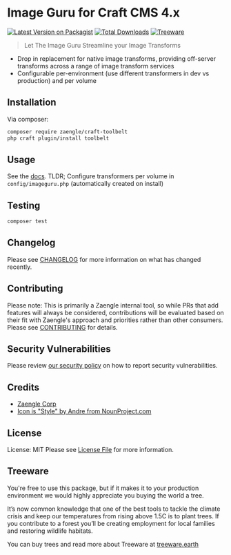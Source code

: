 # Image Guru for Craft CMS 4.x

[![Latest Version on Packagist](https://img.shields.io/packagist/v/zaengle/craft-imageguru.svg?style=flat-square)](https://packagist.org/packages/zaengle/craft-toolbelt)
[![Total Downloads](https://img.shields.io/packagist/dt/zaengle/craft-imageguru.svg?style=flat-square)](https://packagist.org/packages/zaengle/craft-toolbelt)
[![Treeware](https://img.shields.io/badge/Treeware-%F0%9F%8C%B3-lightgreen)](https://plant.treeware.earth/zaengle/craft-imageguru)

> Let The Image Guru Streamline your Image Transforms

- Drop in replacement for native image transforms, providing off-server transforms across a range of image transform services
- Configurable per-environment (use different transformers in dev vs production) and per volume

## Installation

Via composer:

```bash
composer require zaengle/craft-toolbelt
php craft plugin/install toolbelt
```

## Usage

See the [docs](https://craft-imageguru.zaengle.com/). TLDR; Configure transformers per volume in `config/imageguru.php` (automatically created on install)

## Testing

```bash
composer test
```

## Changelog

Please see [CHANGELOG](CHANGELOG.md) for more information on what has changed recently.

## Contributing

Please note: This is primarily a Zaengle internal tool, so while PRs that add features will always be considered, contributions will be evaluated based on their fit with Zaengle's approach and priorities rather than other consumers. Please see [CONTRIBUTING](.github/CONTRIBUTING.md) for details.

## Security Vulnerabilities

Please review [our security policy](../../security/policy) on how to report security vulnerabilities.

## Credits

- [Zaengle Corp](https://github.com/zaengle)
- [Icon is "Style" by Andre from NounProject.com](https://thenounproject.com/icon/style-3099907/)

## License

License: MIT
Please see [License File](LICENSE.md) for more information.

## Treeware

You're free to use this package, but if it makes it to your production environment we would highly appreciate you buying the world a tree.

It’s now common knowledge that one of the best tools to tackle the climate crisis and keep our temperatures from rising above 1.5C is to plant trees. If you contribute to a forest you’ll be creating employment for local families and restoring wildlife habitats.

You can buy trees and read more about Treeware at [treeware.earth](https://plant.treeware.earth/zaengle/craft-imageguru)